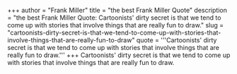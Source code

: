 +++
author = "Frank Miller"
title = "the best Frank Miller Quote"
description = "the best Frank Miller Quote: Cartoonists' dirty secret is that we tend to come up with stories that involve things that are really fun to draw."
slug = "cartoonists-dirty-secret-is-that-we-tend-to-come-up-with-stories-that-involve-things-that-are-really-fun-to-draw"
quote = '''Cartoonists' dirty secret is that we tend to come up with stories that involve things that are really fun to draw.'''
+++
Cartoonists' dirty secret is that we tend to come up with stories that involve things that are really fun to draw.

